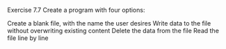 
Exercise 7.7
Create a program with four options:

Create a blank file, with the name the user desires
Write data to the file without overwriting existing content
Delete the data from the file
Read the file line by line
